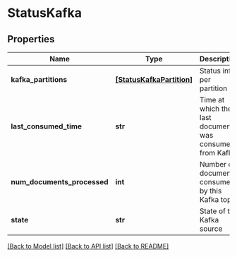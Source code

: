 # StatusKafka


## Properties
Name | Type | Description | Notes
------------ | ------------- | ------------- | -------------
**kafka_partitions** | [**[StatusKafkaPartition]**](StatusKafkaPartition.md) | Status info per partition | [optional] 
**last_consumed_time** | **str** | Time at which the last document was consumed from Kafka | [optional] 
**num_documents_processed** | **int** | Number of documents consumed by this Kafka topic | [optional] 
**state** | **str** | State of the Kafka source | [optional] 

[[Back to Model list]](../README.md#documentation-for-models) [[Back to API list]](../README.md#documentation-for-api-endpoints) [[Back to README]](../README.md)


